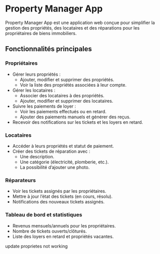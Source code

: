 # Property Manager App

Property Manager App est une application web conçue pour simplifier la gestion des propriétés, des locataires et des réparations pour les propriétaires de biens immobiliers.

## Fonctionnalités principales

### Propriétaires

- Gérer leurs propriétés :
  - Ajouter, modifier et supprimer des propriétés.
  - Voir la liste des propriétés associées à leur compte.
- Gérer les locataires :
  - Associer des locataires à des propriétés.
  - Ajouter, modifier et supprimer des locataires.
- Suivre les paiements de loyer :
  - Voir les paiements effectués ou en retard.
  - Ajouter des paiements manuels et générer des reçus.
- Recevoir des notifications sur les tickets et les loyers en retard.

### Locataires

- Accéder à leurs propriétés et statut de paiement.
- Créer des tickets de réparation avec :
  - Une description.
  - Une catégorie (électricité, plomberie, etc.).
  - La possibilité d’ajouter une photo.

### Réparateurs

- Voir les tickets assignés par les propriétaires.
- Mettre à jour l’état des tickets (en cours, résolu).
- Notifications des nouveaux tickets assignés.

### Tableau de bord et statistiques

- Revenus mensuels/annuels pour les propriétaires.
- Nombre de tickets ouverts/clôturés.
- Liste des loyers en retard et propriétés vacantes.



update proprietes not working

